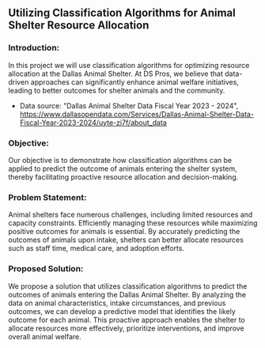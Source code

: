 ## Utilizing Classification Algorithms for Animal Shelter Resource Allocation

### Introduction:
In this project we will use classification algorithms for optimizing resource allocation at the Dallas Animal Shelter. At DS Pros, we believe that data-driven approaches can significantly enhance animal welfare initiatives, leading to better outcomes for shelter animals and the community.

- Data source: "Dallas Animal Shelter Data Fiscal Year 2023 - 2024", https://www.dallasopendata.com/Services/Dallas-Animal-Shelter-Data-Fiscal-Year-2023-2024/uyte-zi7f/about_data

### Objective:
Our objective is to demonstrate how classification algorithms can be applied to predict the outcome of animals entering the shelter system, thereby facilitating proactive resource allocation and decision-making.

### Problem Statement:
Animal shelters face numerous challenges, including limited resources and capacity constraints. Efficiently managing these resources while maximizing positive outcomes for animals is essential. By accurately predicting the outcomes of animals upon intake, shelters can better allocate resources such as staff time, medical care, and adoption efforts.

### Proposed Solution:
We propose a solution that utilizes classification algorithms to predict the outcomes of animals entering the Dallas Animal Shelter. By analyzing the data on animal characteristics, intake circumstances, and previous outcomes, we can develop a predictive model that identifies the likely outcome for each animal. This proactive approach enables the shelter to allocate resources more effectively, prioritize interventions, and improve overall animal welfare.
